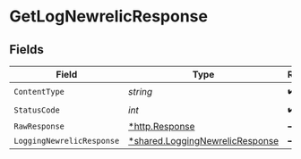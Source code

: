 # GetLogNewrelicResponse


## Fields

| Field                                                                             | Type                                                                              | Required                                                                          | Description                                                                       |
| --------------------------------------------------------------------------------- | --------------------------------------------------------------------------------- | --------------------------------------------------------------------------------- | --------------------------------------------------------------------------------- |
| `ContentType`                                                                     | *string*                                                                          | :heavy_check_mark:                                                                | N/A                                                                               |
| `StatusCode`                                                                      | *int*                                                                             | :heavy_check_mark:                                                                | N/A                                                                               |
| `RawResponse`                                                                     | [*http.Response](https://pkg.go.dev/net/http#Response)                            | :heavy_minus_sign:                                                                | N/A                                                                               |
| `LoggingNewrelicResponse`                                                         | [*shared.LoggingNewrelicResponse](../../models/shared/loggingnewrelicresponse.md) | :heavy_minus_sign:                                                                | OK                                                                                |
